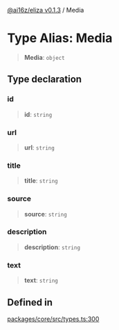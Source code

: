 [@ai16z/eliza v0.1.3](../index.md) / Media

# Type Alias: Media

> **Media**: `object`

## Type declaration

### id

> **id**: `string`

### url

> **url**: `string`

### title

> **title**: `string`

### source

> **source**: `string`

### description

> **description**: `string`

### text

> **text**: `string`

## Defined in

[packages/core/src/types.ts:300](https://github.com/ai16z/eliza/blob/main/packages/core/src/types.ts#L300)

